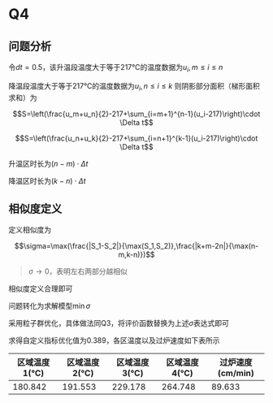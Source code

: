 # Q4

## 问题分析

令$dt=0.5$，该升温段温度大于等于217℃的温度数据为$u_i,m≤i≤n$

降温段温度大于等于217℃的温度数据为$u_i,n≤i≤k$
则阴影部分面积（梯形面积求和）为

$$S=\left(\frac{u_m+u_n}{2}-217+\sum_{i=m+1}^{n-1}(u_i-217)\right)\cdot \Delta t$$

$$S=\left(\frac{u_n+u_k}{2}-217+\sum_{i=n+1}^{k-1}(u_i-217)\right)\cdot \Delta t$$

升温区时长为$(n-m)\cdot \Delta t$

降温区时长为$(k-n)\cdot \Delta t$

## 相似度定义

定义相似度为

$$\sigma=\max(\frac{|S_1-S_2|}{\max(S_1,S_2)},\frac{|k+m-2n|}{\max(n-m,k-n)})$$

>$\sigma\to 0$，表明左右两部分越相似

相似度定义合理即可

问题转化为求解模型$\min \sigma$

采用粒子群优化，具体做法同Q3，将评价函数替换为上述$\sigma$表达式即可

求得自定义指标优化值为$0.389$，各区温度以及过炉速度如下表所示

|区域温度1(℃)|区域温度2(℃)|区域温度3(℃)|区域温度4(℃)|过炉速度(cm/min)|
|-|-|-|-|-|
|180.842|191.553|229.178|264.748|89.633|

